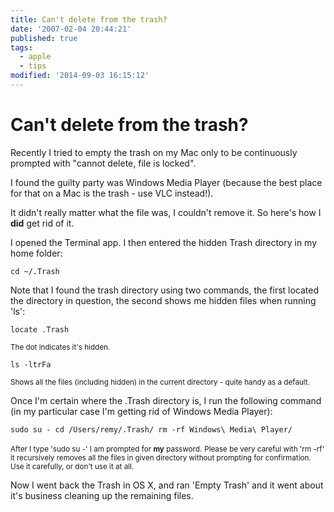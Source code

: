 ```yaml
---
title: Can't delete from the trash?
date: '2007-02-04 20:44:21'
published: true
tags:
  - apple
  - tips
modified: '2014-09-03 16:15:12'
---
```

# Can't delete from the trash?

Recently I tried to empty the trash on my Mac only to be continuously prompted with "cannot delete, file is locked".

I found the guilty party was Windows Media Player (because the best place for that on a Mac is the trash - use VLC instead!).

It didn't really matter what the file was, I couldn't remove it.  So here's how I **did** get rid of it.


<!--more-->

I opened the Terminal app.  I then entered the hidden Trash directory in my home folder:

`cd ~/.Trash`

Note that I found the trash directory using two commands, the first located the directory in question, the second shows me hidden files when running 'ls':

`locate .Trash`

<small>The dot indicates it's hidden.</small>

`ls -ltrFa`

<small>Shows all the files (including hidden) in the current directory - quite handy as a default.</small>

Once I'm certain where the .Trash directory is, I run the following command (in my particular case I'm getting rid of Windows Media Player):

`sudo su -
cd /Users/remy/.Trash/
rm -rf Windows\ Media\ Player/`

<small>After I type 'sudo su -' I am prompted for **my** password.</small>
<small>Please be very careful with 'rm -rf' it recursively removes all the files in given directory without prompting for confirmation.  Use it carefully, or don't use it at all.</small> 

Now I went back the Trash in OS X, and ran 'Empty Trash' and it went about it's business cleaning up the remaining files.
